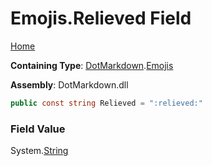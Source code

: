 # Emojis\.Relieved Field

[Home](../../../README.md)

**Containing Type**: [DotMarkdown](../../README.md)\.[Emojis](../README.md)

**Assembly**: DotMarkdown\.dll

```csharp
public const string Relieved = ":relieved:"
```

### Field Value

System\.[String](https://docs.microsoft.com/en-us/dotnet/api/system.string)